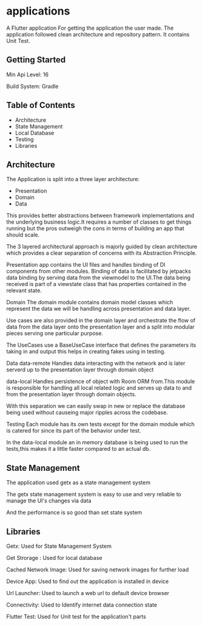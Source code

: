 # applications

A Flutter application For getting the application the user made. The application followed clean architecture and repository pattern.
It contains Unit Test.

## Getting Started

Min Api Level: 16

Build System: Gradle

## Table of Contents

- Architecture
- State Management
- Local Database
- Testing
- Libraries

## Architecture

The Application is split into a three layer architecture:

- Presentation
- Domain
- Data

This provides better abstractions between framework implementations and the underlying business logic.It requires a number of classes to get things running but the pros outweigh the cons in terms of building an app that should scale.

The 3 layered architectural approach is majorly guided by clean architecture which provides a clear separation of concerns with its Abstraction Principle.

Presentation
app contains the UI files and handles binding of DI components from other modules. Binding of data is facilitated by jetpacks data binding by serving data from the viewmodel to the UI.The data being received is part of a viewstate class that has properties contained in the relevant state.

Domain
The domain module contains domain model classes which represent the data we will be handling across presentation and data layer.

Use cases are also provided in the domain layer and orchestrate the flow of data from the data layer onto the presentation layer and a split into modular pieces serving one particular purpose.

The UseCases use a BaseUseCase interface that defines the parameters its taking in and output this helps in creating fakes using in testing.

Data
data-remote
Handles data interacting with the network and is later serverd up to the presentation layer through domain object

data-local
Handles persistence of object with Room ORM from.This module is responsible for handling all local related logic and serves up data to and from the presentation layer through domain objects.

With this separation we can easily swap in new or replace the database being used without causeing major ripples across the codebase.

Testing
Each module has its own tests except for the domain module which is catered for since its part of the behavior under test.

In the data-local module an in memory database is being used to run the tests,this makes it a little faster compared to an actual db.


## State Management

The application used getx as a state management system

The getx state management system is easy to use and very reliable to manage the UI's changes via data

And the performance is so good than set state system


## Libraries

Getx: Used for State Management System

Get Strorage : Used for local database

Cached Network Image: Used for saving network images for further load

Device App: Used to find out the application is installed in device

Url Launcher: Used to launch a web url to default device browser

Connectivity: Used to Identify internet data connection state

Flutter Test: Used for Unit test for the application't parts
